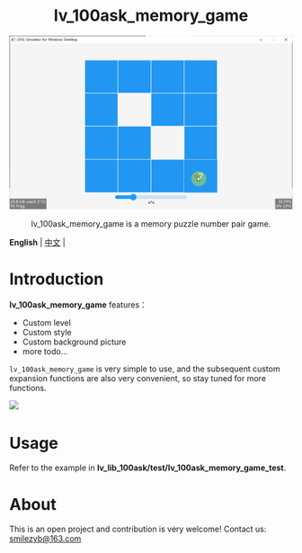 
<h1 align="center"> lv_100ask_memory_game</h1>

<p align="center">
<img src="./lv_100ask_memory_game_demo.gif">
</p>
<p align="center">
lv_100ask_memory_game is a memory puzzle number pair game.
</p>


**English** | [中文](./README_zh.md) |


# Introduction
**lv_100ask_memory_game** features：

- Custom level
- Custom style
- Custom background picture
- more todo...

`lv_100ask_memory_game` is very simple to use, and the subsequent custom expansion functions are also very convenient, so stay tuned for more functions.

![](/./lv_100ask_memory_game_demo.png)


# Usage

Refer to the example in **lv_lib_100ask/test/lv_100ask_memory_game_test**.

# About
This is an open project and contribution is very welcome!
Contact us: smilezyb@163.com